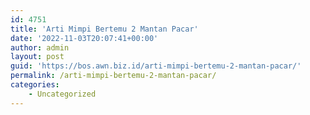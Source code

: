 ```yaml
---
id: 4751
title: 'Arti Mimpi Bertemu 2 Mantan Pacar'
date: '2022-11-03T20:07:41+00:00'
author: admin
layout: post
guid: 'https://bos.awn.biz.id/arti-mimpi-bertemu-2-mantan-pacar/'
permalink: /arti-mimpi-bertemu-2-mantan-pacar/
categories:
    - Uncategorized
---
```


